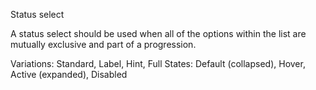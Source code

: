 



Status select

A status select should be used when all of the options within the list are mutually exclusive and part of a progression.

Variations: Standard, Label, Hint, Full
States: Default (collapsed), Hover, Active (expanded), Disabled


